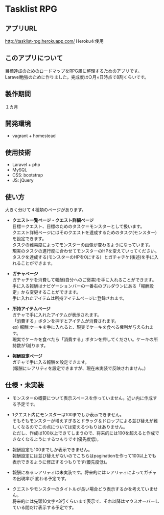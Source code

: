 # Tasklist RPG

## アプリURL
http://tasklist-rpg.herokuapp.com/
Herokuを使用

## このアプリについて
目標達成のためのロードマップをRPG風に整理するためのアプリです。  
Laravel勉強のために作りました。完成度は○月×日時点で8割くらいです。

## 製作期間
１カ月

## 開発環境
* vagrant + homestead

## 使用技術
* Laravel + php
* MySQL
* CSS: bootstrap
* JS: jQuery


## 使い方
大きく分けて４種類のページがあります。  
* **クエスト一覧ページ・クエスト詳細ページ**  
目標＝クエスト、目標のためのタスク＝モンスターとして扱います。  
クエスト詳細ページにはそのクエストを達成するためのタスク(モンスター)を設定できます。  
タスクの難易度によってモンスターの画像が変わるようになっています。  
現実のタスクの進行度に合わせてモンスターのHPを変えていってください。  
タスクを達成する(モンスターのHPを0にする）とガチャチケ(後述)を手に入れることができます。

* **ガチャページ**  
ガチャチケを消費して報酬(自分へのご褒美)を手に入れることができます。  
手に入る報酬はナビゲーションバーの一番右のプルダウンにある「報酬設定」から変更することができます。  
手に入れたアイテムは所持アイテムページに登録されます。  

* **所持アイテムページ**  
ガチャで手に入れたアイテムが表示されます。  
「消費する」ボタンを押すとアイテムが消費されます。  
ex) 報酬:ケーキを手に入れると、現実でケーキを食べる権利が与えられます。  
現実でケーキを食べたら「消費する」ボタンを押してください。ケーキの所持数が1減ります。

* **報酬設定ページ**  
ガチャで手に入る報酬を設定できます。  
(報酬にレアリティを設定できますが、現在未実装で反映されません。)

## 仕様・未実装
* モンスターの概要について表示スペースを作っていません。近い内に作成する予定です。

* 1クエスト内にモンスターは100までしか表示できません。  
そもそもモンスターが増えすぎるとドラッグ＆ドロップによる並び替えが難しくなるのでこの点については変えるつもりはありません。  
ただし、作成は100以上できてしまうので、将来的には100を超えると作成できなくなるようにするつもりです(優先度低)。  

* 報酬設定も100までしか表示できません。  
報酬設定には並び替えがないのでこちらはpaginationを作って100以上でも表示できるように修正するつもりです(優先度低)。

* 報酬にあるレアリティは未実装です。将来的にはレアリティによってガチャの出現率が
変わる予定です。  

* クエストやモンスターのタイトルが長い場合どう表示するかを考えていません。  
将来的には先頭10文字×3行くらいまで表示で、それ以降はマウスオーバーしている間だけ表示する予定です。
